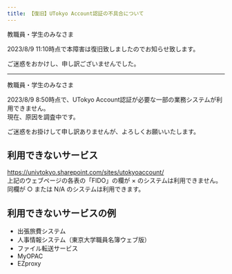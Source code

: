 ```yaml
---
title: 【復旧】UTokyo Account認証の不具合について
---
```


教職員・学生のみなさま

2023/8/9 11:10時点で本障害は復旧致しましたのでお知らせ致します。

ご迷惑をおかけし、申し訳ございませんでした。

---

教職員・学生のみなさま

2023/8/9 8:50時点で、UTokyo Account認証が必要な一部の業務システムが利用できません。  
現在、原因を調査中です。

ご迷惑をお掛けして申し訳ありませんが、よろしくお願いいたします。

## 利用できないサービス

https://univtokyo.sharepoint.com/sites/utokyoaccount/  
上記のウェブページの各表の「FIDO」の欄が × のシステムは利用できません。  
同欄が ○ または N/A のシステムは利用できます。

## 利用できないサービスの例

- 出張旅費システム
- 人事情報システム（東京大学職員名簿ウェブ版）
- ファイル転送サービス
- MyOPAC
- EZproxy
